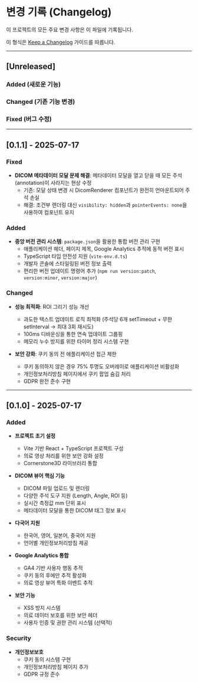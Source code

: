 # 변경 기록 (Changelog)

이 프로젝트의 모든 주요 변경 사항은 이 파일에 기록됩니다.

이 형식은 [Keep a Changelog](https://keepachangelog.com/ko/1.0.0/) 가이드를 따릅니다.

---

## [Unreleased]

### Added (새로운 기능)

### Changed (기존 기능 변경)

### Fixed (버그 수정)

---

## [0.1.1] - 2025-07-17

### Fixed

- **DICOM 메타데이터 모달 문제 해결**: 메타데이터 모달을 열고 닫을 때 모든 주석(annotation)이 사라지는 현상 수정
  - 기존: 모달 상태 변경 시 DicomRenderer 컴포넌트가 완전히 언마운트되어 주석 손실
  - 해결: 조건부 렌더링 대신 `visibility: hidden`과 `pointerEvents: none`을 사용하여 컴포넌트 유지

### Added

- **중앙 버전 관리 시스템**: `package.json`을 활용한 통합 버전 관리 구현
  - 애플리케이션 헤더, 페이지 제목, Google Analytics 추적에 동적 버전 표시
  - TypeScript 타입 안전성 지원 (`vite-env.d.ts`)
  - 개발자 콘솔에 스타일링된 버전 정보 출력
  - 편리한 버전 업데이트 명령어 추가 (`npm run version:patch`, `version:minor`, `version:major`)

### Changed

- **성능 최적화**: ROI 그리기 성능 개선
  - 과도한 텍스트 업데이트 로직 최적화 (주석당 6개 setTimeout + 무한 setInterval → 최대 3회 재시도)
  - 100ms 디바운싱을 통한 연속 업데이트 그룹핑
  - 메모리 누수 방지를 위한 타이머 정리 시스템 구현

- **보안 강화**: 쿠키 동의 전 애플리케이션 접근 제한
  - 쿠키 동의하지 않은 경우 75% 투명도 오버레이로 애플리케이션 비활성화
  - 개인정보처리방침 페이지에서 쿠키 팝업 숨김 처리
  - GDPR 완전 준수 구현

---

## [0.1.0] - 2025-07-17

### Added

- **프로젝트 초기 설정**
  - Vite 기반 React + TypeScript 프로젝트 구성
  - 의료 영상 처리를 위한 보안 강화 설정
  - Cornerstone3D 라이브러리 통합

- **DICOM 뷰어 핵심 기능**
  - DICOM 파일 업로드 및 렌더링
  - 다양한 주석 도구 지원 (Length, Angle, ROI 등)
  - 실시간 측정값 mm 단위 표시
  - 메타데이터 모달을 통한 DICOM 태그 정보 표시

- **다국어 지원**
  - 한국어, 영어, 일본어, 중국어 지원
  - 언어별 개인정보처리방침 제공

- **Google Analytics 통합**
  - GA4 기반 사용자 행동 추적
  - 쿠키 동의 후에만 추적 활성화
  - 의료 영상 뷰어 특화 이벤트 추적

- **보안 기능**
  - XSS 방지 시스템
  - 의료 데이터 보호를 위한 보안 헤더
  - 사용자 인증 및 권한 관리 시스템 (선택적)

### Security

- **개인정보보호**
  - 쿠키 동의 시스템 구현
  - 개인정보처리방침 페이지 추가
  - GDPR 규정 준수